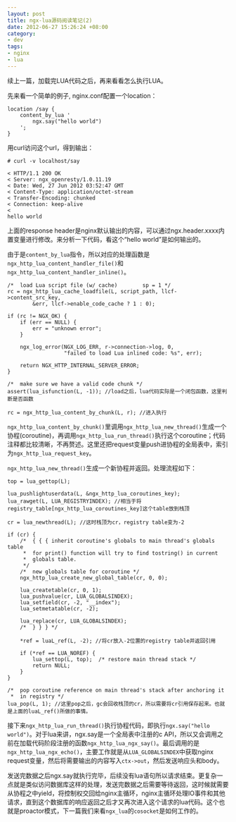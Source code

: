 ```yaml
--- 
layout: post
title: ngx-lua源码阅读笔记(2)
date: 2012-06-27 15:26:24 +08:00
category:
- dev
tags:
- nginx
- lua
---
```

续上一篇，加载完LUA代码之后，再来看看怎么执行LUA。

先来看一个简单的例子, nginx.conf配置一个location：

    location /say { 
        content_by_lua '
            ngx.say("hello world")
        ';  
    }   

用curl访问这个url，得到输出：

    # curl -v localhost/say

    < HTTP/1.1 200 OK
    < Server: ngx_openresty/1.0.11.19
    < Date: Wed, 27 Jun 2012 03:52:47 GMT
    < Content-Type: application/octet-stream
    < Transfer-Encoding: chunked
    < Connection: keep-alive
    < 
    hello world

上面的response header是nginx默认输出的内容，可以通过ngx.header.xxxx内置变量进行修改。来分析一下代码，看这个“hello world”是如何输出的。

由于是`content_by_lua`指令，所以对应的处理函数是`ngx_http_lua_content_handler_file()`和`ngx_http_lua_content_handler_inline()`。

    /*  load Lua script file (w/ cache)        sp = 1 */
    rc = ngx_http_lua_cache_loadfile(L, script_path, llcf->content_src_key,
            &err, llcf->enable_code_cache ? 1 : 0);

    if (rc != NGX_OK) {
        if (err == NULL) {
            err = "unknown error";
        }

        ngx_log_error(NGX_LOG_ERR, r->connection->log, 0,
                      "failed to load Lua inlined code: %s", err);

        return NGX_HTTP_INTERNAL_SERVER_ERROR;
    }

    /*  make sure we have a valid code chunk */
    assert(lua_isfunction(L, -1)); //load之后，lua代码实际是一个闭包函数，这里判断是否函数

    rc = ngx_http_lua_content_by_chunk(L, r); //进入执行

`ngx_http_lua_content_by_chunk()`里调用`ngx_http_lua_new_thread()`生成一个协程(coroutine)，再调用`ngx_http_lua_run_thread()`执行这个coroutine；代码注释都比较清晰，不再赘述。这里还把request变量push进协程的全局表中，索引为`ngx_http_lua_request_key`。

`ngx_http_lua_new_thread()`生成一个新协程并返回。处理流程如下：

    top = lua_gettop(L);

    lua_pushlightuserdata(L, &ngx_http_lua_coroutines_key);
    lua_rawget(L, LUA_REGISTRYINDEX); //相当于将registry_table[ngx_http_lua_coroutines_key]这个table放到栈顶

    cr = lua_newthread(L); //这时栈顶为cr，registry table变为-2

    if (cr) {
        /*  { { { inherit coroutine's globals to main thread's globals table
         *  for print() function will try to find tostring() in current
         *  globals table.
         */
        /*  new globals table for coroutine */
        ngx_http_lua_create_new_global_table(cr, 0, 0);

        lua_createtable(cr, 0, 1);
        lua_pushvalue(cr, LUA_GLOBALSINDEX);
        lua_setfield(cr, -2, "__index");
        lua_setmetatable(cr, -2);

        lua_replace(cr, LUA_GLOBALSINDEX);
        /*  } } } */

        *ref = luaL_ref(L, -2); //将cr放入-2位置的registry table并返回引用

        if (*ref == LUA_NOREF) {
            lua_settop(L, top);  /* restore main thread stack */
            return NULL;
        }
    }

    /*  pop coroutine reference on main thread's stack after anchoring it
     *  in registry */
    lua_pop(L, 1); //这里pop之后，gc会回收栈顶的cr，所以需要将cr引用保存起来。也就是上面的luaL_ref()所做的事情。

接下来`ngx_http_lua_run_thread()`执行协程代码，即执行`ngx.say("hello world")`。对于lua来讲，ngx.say是一个全局表中注册的c API，所以又会调用之前在加载代码阶段注册的函数`ngx_http_lua_ngx_say()`。最后调用的是`ngx_http_lua_ngx_echo()`，主要工作就是从`LUA_GLOBALSINDEX`中获取nginx request变量，然后将需要输出的内容写入`ctx->out`，然后发送响应头和body。

发送完数据之后ngx.say就执行完毕，后续没有lua语句所以请求结束。更复杂一点就是类似访问数据库这样的处理，发送完数据之后需要等待返回，这时候就需要从协程之中yield，将控制权交回给nginx主循环，nginx主循环处理IO事件和其他请求，直到这个数据库的响应返回之后才又再次进入这个请求的lua代码。这个也就是proactor模式，下一篇我们来看`ngx_lua`的`cosocket`是如何工作的。

